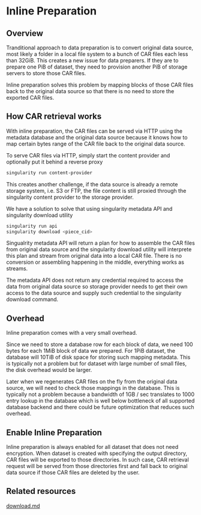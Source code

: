 # Inline Preparation

## Overview

Tranditional approach to data preparation is to convert original data source, most likely a folder in a local file system to a bunch of CAR files each less than 32GiB. This creates a new issue for data preparers. If they are to prepare one PiB of dataset, they need to provision another PiB of storage servers to store those CAR files.

Inline preparation solves this problem by mapping blocks of those CAR files back to the original data source so that there is no need to store the exported CAR files.

## How CAR retrieval works

With inline preparation, the CAR files can be served via HTTP using the metadata database and the original data source because it knows how to map certain bytes range of the CAR file back to the original data source.&#x20;

To serve CAR files via HTTP, simply start the content provider and optionally put it behind a reverse proxy

```sh
singularity run content-provider
```

This creates another challenge, if the data source is already a remote storage system, i.e. S3 or FTP, the file content is still proxied through the singularity content provider to the storage provider.

We have a solution to solve that using singularity metadata API and singularity download utility

```bash
singularity run api
singularity download <piece_cid>
```

Singualrity metadata API will return a plan for how to assemble the CAR files from original data source and the singularity download utility will interprete this plan and stream from original data into a local CAR file. There is no conversion or assembling happening in the middle, everything works as streams.

The metadata API does not return any credential required to access the data from original data source so storage provider needs to get their own access to the data source and supply such credential to the singularity download command.

## Overhead

Inline preparation comes with a very small overhead.

Since we need to store a database row for each block of data, we need 100 bytes for each 1MiB block of data we prepared. For 1PiB dataset, the database will 10TiB of disk space for storing such mapping metadata. This is typically not a problem but for dataset with large number of small files, the disk overhead would be larger.

Later when we regenerates CAR files on the fly from the original data source, we will need to check those mappings in the database. This is typically not a problem because a bandwidth of 1GB / sec translates to 1000 entry lookup in the database which is well below bottleneck of all supported database backend and there could be future optimization that reduces such overhead.

## Enable Inline Preparation

Inline preparation is always enabled for all dataset that does not need encryption. When dataset is created with specifying the output directory, CAR files will be exported to those directories. In such case, CAR retrieval request will be served from those directories first and fall back to original data source if those CAR files are deleted by the user.

## Related resources

[download.md](../cli-reference/download.md "mention")
